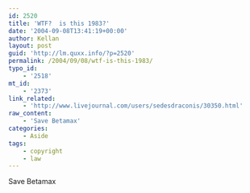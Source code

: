 ```yaml
---
id: 2520
title: 'WTF?  is this 1983?'
date: '2004-09-08T13:41:19+00:00'
author: Kellan
layout: post
guid: 'http://lm.quxx.info/?p=2520'
permalink: /2004/09/08/wtf-is-this-1983/
typo_id:
    - '2518'
mt_id:
    - '2373'
link_related:
    - 'http://www.livejournal.com/users/sedesdraconis/30350.html'
raw_content:
    - 'Save Betamax'
categories:
    - Aside
tags:
    - copyright
    - law
---
```


Save Betamax
